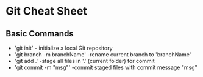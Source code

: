 # Git Cheat Sheet

## Basic Commands

* 'git init' - initialize a local Git repository
* 'git branch -m branchName' -rename current branch to 'branchName' 
* 'git add .' -stage all files in '.' (current folder) for commit
* 'git commit -m "msg"' -commit staged files with commit message "msg"
